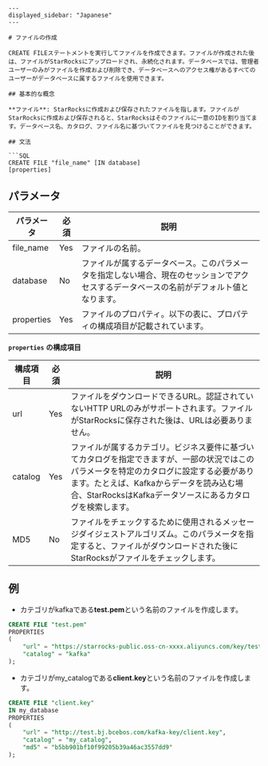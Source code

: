 ```
---
displayed_sidebar: "Japanese"
---

# ファイルの作成

CREATE FILEステートメントを実行してファイルを作成できます。ファイルが作成された後は、ファイルがStarRocksにアップロードされ、永続化されます。データベースでは、管理者ユーザーのみがファイルを作成および削除でき、データベースへのアクセス権があるすべてのユーザーがデータベースに属するファイルを使用できます。

## 基本的な概念

**ファイル**: StarRocksに作成および保存されたファイルを指します。ファイルがStarRocksに作成および保存されると、StarRocksはそのファイルに一意のIDを割り当てます。データベース名、カタログ、ファイル名に基づいてファイルを見つけることができます。

## 文法

```SQL
CREATE FILE "file_name" [IN database]
[properties]
```

## パラメータ

| **パラメータ** | **必須** | **説明**                                                    |
| -------------- | -------- | ---------------------------------------------------------- |
| file_name      | Yes      | ファイルの名前。                                             |
| database       | No       | ファイルが属するデータベース。このパラメータを指定しない場合、現在のセッションでアクセスするデータベースの名前がデフォルト値となります。 |
| properties     | Yes      | ファイルのプロパティ。以下の表に、プロパティの構成項目が記載されています。 |

**`properties`** **の構成項目**

| **構成項目** | **必須** | **説明**                                                    |
| ------------ | -------- | ---------------------------------------------------------- |
| url          | Yes      | ファイルをダウンロードできるURL。認証されていないHTTP URLのみがサポートされます。ファイルがStarRocksに保存された後は、URLは必要ありません。 |
| catalog      | Yes      | ファイルが属するカテゴリ。ビジネス要件に基づいてカタログを指定できますが、一部の状況ではこのパラメータを特定のカタログに設定する必要があります。たとえば、Kafkaからデータを読み込む場合、StarRocksはKafkaデータソースにあるカタログを検索します。 |
| MD5          | No       | ファイルをチェックするために使用されるメッセージダイジェストアルゴリズム。このパラメータを指定すると、ファイルがダウンロードされた後にStarRocksがファイルをチェックします。 |

## 例

- カテゴリがkafkaである**test.pem**という名前のファイルを作成します。

```SQL
CREATE FILE "test.pem"
PROPERTIES
(
    "url" = "https://starrocks-public.oss-cn-xxxx.aliyuncs.com/key/test.pem",
    "catalog" = "kafka"
);
```

- カテゴリがmy_catalogである**client.key**という名前のファイルを作成します。

```SQL
CREATE FILE "client.key"
IN my_database
PROPERTIES
(
    "url" = "http://test.bj.bcebos.com/kafka-key/client.key",
    "catalog" = "my_catalog",
    "md5" = "b5bb901bf10f99205b39a46ac3557dd9"
);
```
